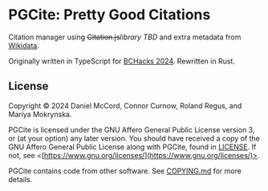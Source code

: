 # PGCite: Pretty Good Citations
Citation manager using ~~Citation.js~~*library TBD* and extra metadata from [Wikidata](https://www.wikidata.org/).

Originally written in TypeScript for [BCHacks 2024](https://www.bchacks.dev/). Rewritten in Rust.
## License

Copyright © 2024 Daniel McCord, Connor Curnow, Roland Regus, and Mariya Mokrynska.

PGCite is licensed under the GNU Affero General Public License version 3, or (at your option) any later version. You should have received a copy of the GNU Affero General Public License along with PGCite, found in [LICENSE](./LICENSE). If not, see <[https://www.gnu.org/licenses/](https://www.gnu.org/licenses/)>.

PGCite contains code from other software. See [COPYING.md](./COPYING.md) for more details.
